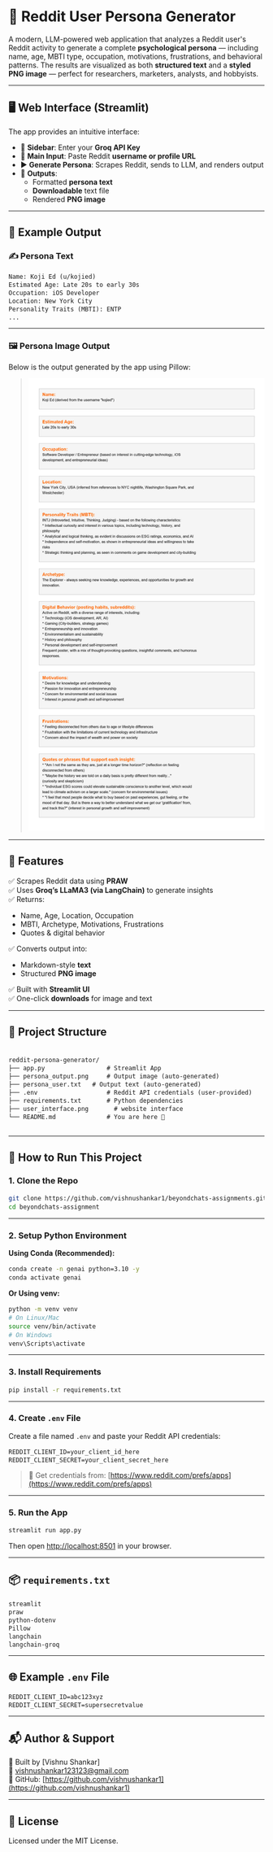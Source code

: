 


# 🧠 Reddit User Persona Generator

A modern, LLM-powered web application that analyzes a Reddit user's Reddit activity to generate a complete **psychological persona** — including name, age, MBTI type, occupation, motivations, frustrations, and behavioral patterns. The results are visualized as both **structured text** and a **styled PNG image** — perfect for researchers, marketers, analysts, and hobbyists.

---

## 🖥️ Web Interface (Streamlit)

The app provides an intuitive interface:

- 🔐 **Sidebar**: Enter your **Groq API Key**
- 🔎 **Main Input**: Paste Reddit **username or profile URL**
- ▶️ **Generate Persona**: Scrapes Reddit, sends to LLM, and renders output
- 📄 **Outputs**:
  - Formatted **persona text**
  - **Downloadable** text file
  - Rendered **PNG image**

---

## 📸 Example Output

### ✍️ Persona Text

```
Name: Koji Ed (u/kojied)  
Estimated Age: Late 20s to early 30s  
Occupation: iOS Developer  
Location: New York City  
Personality Traits (MBTI): ENTP  
...
```

---

### 🖼️ Persona Image Output

Below is the output generated by the app using Pillow:

> ![Persona Output](./persona_output.png)  


---

## 🧠 Features

✅ Scrapes Reddit data using **PRAW**  
✅ Uses **Groq’s LLaMA3 (via LangChain)** to generate insights  
✅ Returns:
- Name, Age, Location, Occupation  
- MBTI, Archetype, Motivations, Frustrations  
- Quotes & digital behavior  

✅ Converts output into:
- Markdown-style **text**
- Structured **PNG image**

✅ Built with **Streamlit UI**  
✅ One-click **downloads** for image and text

---

## 📁 Project Structure
```

reddit-persona-generator/
├── app.py                 # Streamlit App
├── persona_output.png     # Output image (auto-generated)
├── persona_user.txt   # Output text (auto-generated)
├── .env                   # Reddit API credentials (user-provided)
├── requirements.txt       # Python dependencies
├── user_interface.png       # website interface
└── README.md              # You are here 👋


```

---

## 🚀 How to Run This Project

### 1. Clone the Repo

```bash
git clone https://github.com/vishnushankar1/beyondchats-assignments.git
cd beyondchats-assignment
```

---

### 2. Setup Python Environment

**Using Conda (Recommended):**

```bash
conda create -n genai python=3.10 -y
conda activate genai
```

**Or Using venv:**

```bash
python -m venv venv
# On Linux/Mac
source venv/bin/activate
# On Windows
venv\Scripts\activate
```

---

### 3. Install Requirements

```bash
pip install -r requirements.txt
```

---

### 4. Create `.env` File

Create a file named `.env` and paste your Reddit API credentials:

```
REDDIT_CLIENT_ID=your_client_id_here
REDDIT_CLIENT_SECRET=your_client_secret_here
```

> 🔑 Get credentials from: [https://www.reddit.com/prefs/apps](https://www.reddit.com/prefs/apps)

---

### 5. Run the App

```bash
streamlit run app.py
```

Then open [http://localhost:8501](http://localhost:8501) in your browser.

---

## 📦 `requirements.txt`

```
streamlit
praw
python-dotenv
Pillow
langchain
langchain-groq
```

---

## 🌐 Example `.env` File

```
REDDIT_CLIENT_ID=abc123xyz
REDDIT_CLIENT_SECRET=supersecretvalue
```

---

## 📬 Author & Support

👤 Built by [Vishnu Shankar]  
📧 [vishnushankar123123@gmail.com](mailto:vishnushankar123123@gmail.com)  
🔗 GitHub: [https://github.com/vishnushankar1](https://github.com/vishnushankar1)

---

## 📄 License

Licensed under the MIT License.